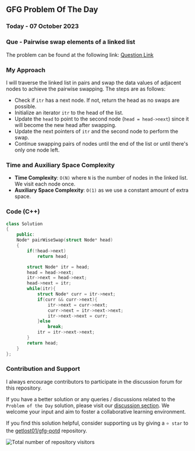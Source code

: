 ## GFG Problem Of The Day

### Today - 07 October 2023
### Que - Pairwise swap elements of a linked list

The problem can be found at the following link: [Question Link](https://practice.geeksforgeeks.org/problems/pairwise-swap-elements-of-a-linked-list-by-swapping-data/1)

### My Approach
I will traverse the linked list in pairs and swap the data values of adjacent nodes to achieve the pairwise swapping. The steps are as follows:

- Check if `itr` has a next node. If not, return the head as no swaps are possible.
- Initialize an iterator `itr` to the head of the list.
- Update the `head` to point to the second node (`head = head->next`) since it will become the new head after swapping.
- Update the next pointers of `itr` and the second node to perform the swap.
- Continue swapping pairs of nodes until the end of the list or until there's only one node left.

### Time and Auxiliary Space Complexity

- **Time Complexity**: `O(N)` where `N` is the number of nodes in the linked list. We visit each node once.
- **Auxiliary Space Complexity**: `O(1)` as we use a constant amount of extra space.

### Code (C++)
```cpp
class Solution
{
    public:
    Node* pairWiseSwap(struct Node* head) 
    {
        if(!head->next)
            return head;

        struct Node* itr = head;
        head = head->next;
        itr->next = head->next;
        head->next = itr;
        while(itr){
            struct Node* curr = itr->next;
            if(curr && curr->next){
                itr->next = curr->next;
                curr->next = itr->next->next;
                itr->next->next = curr;
            }else
                break;
            itr = itr->next->next;
        }
        return head;
    }
};
```
### Contribution and Support

I always encourage contributors to participate in the discussion forum for this repository.

If you have a better solution or any queries / discussions related to the `Problem of the Day` solution, please visit our [discussion section](https://github.com/getlost01/gfg-potd/discussions). We welcome your input and aim to foster a collaborative learning environment.

If you find this solution helpful, consider supporting us by giving a `⭐ star` to the [getlost01/gfg-potd](https://github.com/getlost01/gfg-potd) repository.


![Total number of repository visitors](https://komarev.com/ghpvc/?username=gl01potdgfg&color=blue&&label=Visitors)
